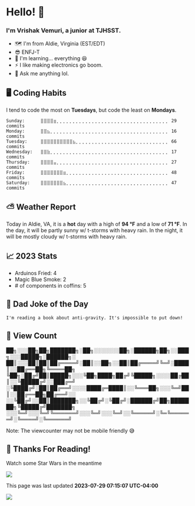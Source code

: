 # Hello! 👋

### I'm Vrishak Vemuri, a junior at TJHSST.

- 🗺️ I'm from Aldie, Virginia (EST/EDT)
- 😎 ENFJ-T
- 🌱 I'm learning... everything 😆
- ⚡ I like making electronics go boom.
- 💬 Ask me anything lol.

## 🖥️ Coding Habits

I tend to code the most on **Tuesdays**, but code the least on **Mondays**.
```
Sunday:		 ⣿⣿⣿⣿⣶⡀⡀⡀⡀⡀⡀⡀⡀⡀⡀⡀⡀⡀⡀⡀⡀⡀⡀⡀⡀⡀⡀⡀⡀⡀⡀⡀⡀⡀⡀⡀⡀⡀⡀⡀ 29 commits
Monday:		 ⣿⣿⣦⡀⡀⡀⡀⡀⡀⡀⡀⡀⡀⡀⡀⡀⡀⡀⡀⡀⡀⡀⡀⡀⡀⡀⡀⡀⡀⡀⡀⡀⡀⡀⡀⡀⡀⡀⡀⡀ 16 commits
Tuesday:	 ⣿⣿⣿⣿⣿⣿⣿⣿⣿⣿⣦⡀⡀⡀⡀⡀⡀⡀⡀⡀⡀⡀⡀⡀⡀⡀⡀⡀⡀⡀⡀⡀⡀⡀⡀⡀⡀⡀⡀⡀ 66 commits
Wednesday:	 ⣿⣿⣷⡀⡀⡀⡀⡀⡀⡀⡀⡀⡀⡀⡀⡀⡀⡀⡀⡀⡀⡀⡀⡀⡀⡀⡀⡀⡀⡀⡀⡀⡀⡀⡀⡀⡀⡀⡀⡀ 17 commits
Thursday:	 ⣿⣿⣿⣿⣤⡀⡀⡀⡀⡀⡀⡀⡀⡀⡀⡀⡀⡀⡀⡀⡀⡀⡀⡀⡀⡀⡀⡀⡀⡀⡀⡀⡀⡀⡀⡀⡀⡀⡀⡀ 27 commits
Friday:		 ⣿⣿⣿⣿⣿⣿⣿⣶⡀⡀⡀⡀⡀⡀⡀⡀⡀⡀⡀⡀⡀⡀⡀⡀⡀⡀⡀⡀⡀⡀⡀⡀⡀⡀⡀⡀⡀⡀⡀⡀ 48 commits
Saturday:	 ⣿⣿⣿⣿⣿⣿⣿⣦⡀⡀⡀⡀⡀⡀⡀⡀⡀⡀⡀⡀⡀⡀⡀⡀⡀⡀⡀⡀⡀⡀⡀⡀⡀⡀⡀⡀⡀⡀⡀⡀ 47 commits
```

## ⛅ Weather Report
Today in Aldie, VA, it is a **hot** day with a high of **94 °F** and a low of **71 °F**. In the day, it will be partly sunny w/ t-storms with heavy rain. In the night, it will be mostly cloudy w/ t-storms with heavy rain.
## 📈 2023 Stats
- Arduinos Fried: 4
- Magic Blue Smoke: 2
- \# of components in coffins: 5
## 🤣 Dad Joke of the Day
``` I'm reading a book about anti-gravity. It's impossible to put down! ```
## 👀 View Count

██╗░░░██╗██╗███████╗░██╗░░░░░░░██╗░██████╗██╗░░███╗░░░█████╗░██████╗░
██║░░░██║██║██╔════╝░██║░░██╗░░██║██╔════╝╚═╝░████║░░██╔══██╗╚════██╗
╚██╗░██╔╝██║█████╗░░░╚██╗████╗██╔╝╚█████╗░░░░██╔██║░░╚█████╔╝░░███╔═╝
░╚████╔╝░██║██╔══╝░░░░████╔═████║░░╚═══██╗░░░╚═╝██║░░██╔══██╗██╔══╝░░
░░╚██╔╝░░██║███████╗░░╚██╔╝░╚██╔╝░██████╔╝██╗███████╗╚█████╔╝███████╗
░░░╚═╝░░░╚═╝╚══════╝░░░╚═╝░░░╚═╝░░╚═════╝░╚═╚══════╝░╚════╝░╚══════╝

 Note: The viewcounter may not be mobile friendly 😅
## 🙏 Thanks For Reading!
Watch some Star Wars in the meantime

![](https://github.com/vninja007/ReadmeUpdater/blob/main/star%20wars.gif)

 This page was last updated **2023-07-29 07:15:07 UTC-04:00**

![](https://komarev.com/ghpvc/?username=vninja007)